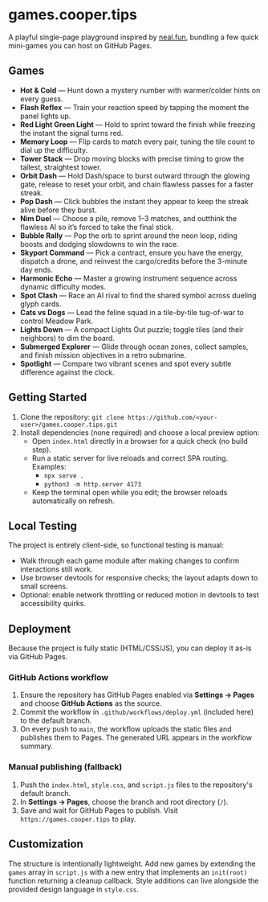 # games.cooper.tips

A playful single-page playground inspired by [neal.fun](https://neal.fun), bundling a few quick mini-games you can host on GitHub Pages.

## Games

- **Hot & Cold** — Hunt down a mystery number with warmer/colder hints on every guess.
- **Flash Reflex** — Train your reaction speed by tapping the moment the panel lights up.
- **Red Light Green Light** — Hold to sprint toward the finish while freezing the instant the signal turns red.
- **Memory Loop** — Flip cards to match every pair, tuning the tile count to dial up the difficulty.
- **Tower Stack** — Drop moving blocks with precise timing to grow the tallest, straightest tower.
- **Orbit Dash** — Hold Dash/space to burst outward through the glowing gate, release to reset your orbit, and chain flawless passes for a faster streak.
- **Pop Dash** — Click bubbles the instant they appear to keep the streak alive before they burst.
- **Nim Duel** — Choose a pile, remove 1–3 matches, and outthink the flawless AI so it’s forced to take the final stick.
- **Bubble Rally** — Pop the orb to sprint around the neon loop, riding boosts and dodging slowdowns to win the race.
- **Skyport Command** — Pick a contract, ensure you have the energy, dispatch a drone, and reinvest the cargo/credits before the 3-minute day ends.
- **Harmonic Echo** — Master a growing instrument sequence across dynamic difficulty modes.
- **Spot Clash** — Race an AI rival to find the shared symbol across dueling glyph cards.
- **Cats vs Dogs** — Lead the feline squad in a tile-by-tile tug-of-war to control Meadow Park.
- **Lights Down** — A compact Lights Out puzzle; toggle tiles (and their neighbors) to dim the board.
- **Submerged Explorer** — Glide through ocean zones, collect samples, and finish mission objectives in a retro submarine.
- **Spotlight** — Compare two vibrant scenes and spot every subtle difference against the clock.

## Getting Started

1. Clone the repository: `git clone https://github.com/<your-user>/games.cooper.tips.git`
2. Install dependencies (none required) and choose a local preview option:
   - Open `index.html` directly in a browser for a quick check (no build step).
   - Run a static server for live reloads and correct SPA routing. Examples:
     - `npx serve .`
     - `python3 -m http.server 4173`
   - Keep the terminal open while you edit; the browser reloads automatically on refresh.

## Local Testing

The project is entirely client-side, so functional testing is manual:

- Walk through each game module after making changes to confirm interactions still work.
- Use browser devtools for responsive checks; the layout adapts down to small screens.
- Optional: enable network throttling or reduced motion in devtools to test accessibility quirks.

## Deployment

Because the project is fully static (HTML/CSS/JS), you can deploy it as-is via GitHub Pages.

### GitHub Actions workflow

1. Ensure the repository has GitHub Pages enabled via **Settings → Pages** and choose **GitHub Actions** as the source.
2. Commit the workflow in `.github/workflows/deploy.yml` (included here) to the default branch.
3. On every push to `main`, the workflow uploads the static files and publishes them to Pages. The generated URL appears in the workflow summary.

### Manual publishing (fallback)

1. Push the `index.html`, `style.css`, and `script.js` files to the repository's default branch.
2. In **Settings → Pages**, choose the branch and root directory (`/`).
3. Save and wait for GitHub Pages to publish. Visit `https://games.cooper.tips` to play.

## Customization

The structure is intentionally lightweight. Add new games by extending the `games` array in `script.js` with a new entry that implements an `init(root)` function returning a cleanup callback. Style additions can live alongside the provided design language in `style.css`.
